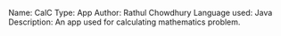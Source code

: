 Name: CalC 
Type: App 
Author: Rathul Chowdhury
Language used: Java 
Description: An app used for calculating mathematics problem.
